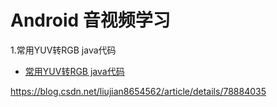 # Android  音视频学习

1.常用YUV转RGB java代码 
 * [常用YUV转RGB java代码 ](https://jayqiu.github.io/blog/2018/12/video_yuv_to_rgb)

 https://blog.csdn.net/liujian8654562/article/details/78884035